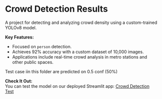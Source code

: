 # Crowd Detection Results  

A project for detecting and analyzing crowd density using a custom-trained YOLOv8 model.  

**Key Features:**  
- Focused on `person` detection.  
- Achieves 92% accuracy with a custom dataset of 10,000 images.  
- Applications include real-time crowd analysis in metro stations and other public spaces.

Test case iin this folder are predicted on 0.5 conf (50%)

**Check It Out:**  
You can test the model on our deployed Streamlit app: [Crowd Detection Test](https://persondetect.streamlit.app/)  
